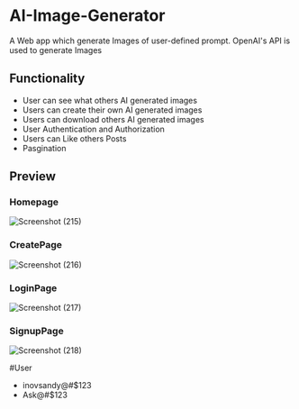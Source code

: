 # AI-Image-Generator
A Web app which generate Images of user-defined prompt. OpenAI's API is used to generate Images

## Functionality
- User can see what others AI generated images
- Users can create their own AI generated images
- Users can download others AI generated images
- User Authentication and Authorization
- Users can Like others Posts
- Pasgination

## Preview

### Homepage
![Screenshot (215)](https://user-images.githubusercontent.com/83984612/218133171-fd7b1a6d-5250-4efe-bd58-69fb9def161b.png)

### CreatePage
![Screenshot (216)](https://user-images.githubusercontent.com/83984612/218241257-7e20c88b-ffb0-4b41-8e9a-ffdec7ca087e.png)

### LoginPage
![Screenshot (217)](https://user-images.githubusercontent.com/83984612/221364522-bef55e4a-d670-4e36-9b1f-5c36e4828550.png)

### SignupPage
![Screenshot (218)](https://user-images.githubusercontent.com/83984612/221364555-e94798e5-4ddf-4fe7-beac-296dad0f4667.png)

#User
- inovsandy@#$123
- Ask@#$123